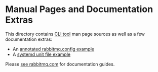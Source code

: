 # Manual Pages and Documentation Extras

This directory contains [CLI tool](https://rabbitmq.com/cli.html) man page sources as well as a few documentation extras:

 * An [annotated rabbitmq.config example](./rabbitmq.config.example)
 * A [systemd unit file example](./rabbitmq-server.service.example)

Please [see rabbitmq.com](https://rabbitmq.com/documentation.html) for documentation guides.
